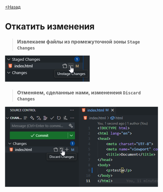 [<Назад](/readme.md)

# Откатить изменения

>### Извлекаем файлы из промежуточной зоны `Stage Changes`

![](/assets/6%20Откатить%20изменения/убрать%20из%20промежуточной%20зоны.png)

>### Отменяем, сделанные нами, измененеия `Discard Changes`

![](/assets/6%20Откатить%20изменения/откатить%20изменения.png)